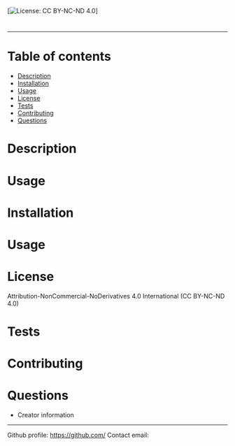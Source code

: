 
[![License: CC BY-NC-ND 4.0](https://licensebuttons.net/l/by-nc-nd/4.0/80x15.png)]
# 
---

# Table of contents
- [Description](#description)
- [Installation](#installation)
- [Usage](#usage)
- [License](#license)
- [Tests](#tests)
- [Contributing](#Contributing)
- [Questions](#questions)


# Description


# Usage


# Installation


# Usage


# License
Attribution-NonCommercial-NoDerivatives 4.0 International (CC BY-NC-ND 4.0)

# Tests


# Contributing


# Questions


- Creator information
---
Github profile: https://github.com/
Contact email: 


